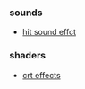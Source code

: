### sounds
* [hit sound effct]( https://opengameart.org/content/ping-pong-sounds)

### shaders
* [crt effects](https://www.shadertoy.com/view/XtlSD7)